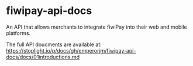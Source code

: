 # fiwipay-api-docs
An API that allows merchants to integrate fiwiPay into their web and mobile platforms.

The full API doucments are available at: https://stoplight.io/p/docs/gh/emperorjm/fiwipay-api-docs/docs/01introductions.md
